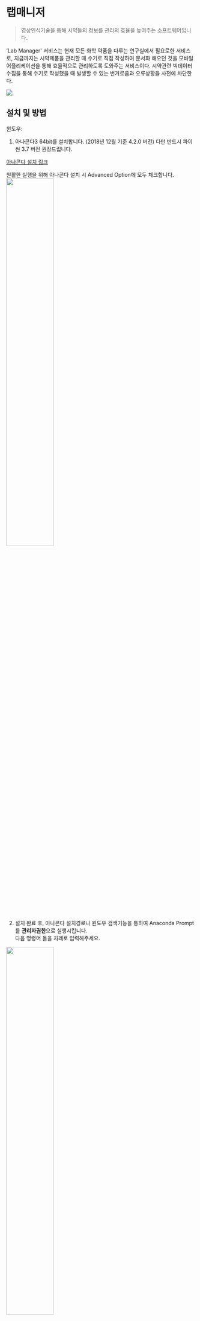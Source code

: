 # 랩매니저

> 영상인식기술을 통해 시약들의 정보를 관리의 효율을 높여주는 소프트웨어입니다.

‘Lab Manager' 서비스는 현재 모든 화학 약품을 다루는 연구실에서 필요로한 서비스로, 지금까지는 시약제품을 관리할 때 수기로 직접 작성하여 문서화 해오던 것을 모바일 어플리케이션을 통해 효율적으로 관리하도록 도와주는 서비스이다. 시약관련 빅데이터 수집을 통해 수기로 작성했을 때 발생할 수 있는 번거로움과 오류상황을 사전에 차단한다. 


![](https://user-images.githubusercontent.com/25981278/66251852-8fc67b80-e78f-11e9-83ff-b51df0828cc7.PNG)



## 설치 및 방법


윈도우:



1. 아나콘다3 64bit를 설치합니다. (2018년 12월 기준 4.2.0 버전) 다만 반드시 파이썬 3.7 버전 권장드립니다.

[아나콘다 설치 링크](https://www.anaconda.com/distribution/)

원활한 실행을 위해 아나콘다 설치 시 Advanced Option에 모두 체크합니다.
<img src="https://user-images.githubusercontent.com/25981278/66249865-1883ee00-e775-11e9-97f0-fdcfd283590f.png" width="50%"></img>


2. 설치 완료 후, 아나콘다 설치경로나 윈도우 검색기능을 통하여 Anaconda Prompt를 **관리자권한**으로 실행시킵니다. <br>다음 명령어 들을 차례로 입력해주세요.

<img src="https://user-images.githubusercontent.com/25981278/66249950-87ae1200-e776-11e9-909d-aef3aef050eb.png" width="50%"></img>

```sh

conda install -c menpo opencv // 이미지 처리를 위한 OpenCV라이브러리 설치

pip install stringdist // 문자열 유사도 측정 알고리즘 사용을 위한 라이브러리 설치

```

3. 다음은 대망의 광학문자인식을 위한 딥러닝 LSTM기반의 OCR 라이브러리 설치 입니다.

<img src="https://user-images.githubusercontent.com/25981278/66250770-d2815700-e781-11e9-8417-c69358c6ee77.png" width="50%"></img>

[Tesseract 설치링크](https://github.com/UB-Mannheim/tesseract/wiki)

4. 위 링크에서 Tesseract-ocr-w64-setup-v4.0.0.20181030.exe(2018년 12월 기준) 파일 다운후<br>설치 옵션에서 additional language 모두 선택하여 설치합니다.

5. 설치후, 파이썬과 Tesseract 연동을 위해 Pytesseract를 설치합니다.<br>***관리자권한***으로 실행된 Anaconda Prompt에서 다음 명령어를 입력해주세요
```sh

pip install pytesseract

```

6. 이제 실행을 위한 모든 준비를 마쳤습니다. 다음 사용 예제를 참고해주세요.


## 사용 예제


Anaconda Navigator를 실행 후 메인 화면에서 Notebook 실행합니다

<img src="https://user-images.githubusercontent.com/25981278/66249896-a52eac00-e775-11e9-9edd-152485234f81.png" width="50%"></img>

Text-Recognition 리포지토리를 원하는 경로에 내려받습니다. 그 후, 노트북에서 Test-Recognition-master 디렉터리로 이동합니다.

<img src="https://user-images.githubusercontent.com/25981278/66251642-61e03780-e78d-11e9-9eb1-4d8bc9aef595.png" width="50%"></img>
<br>
test.ipynb 파일을 실행합니다.
<br>
<img src="https://user-images.githubusercontent.com/25981278/66251782-c223a900-e78e-11e9-8e2c-79659e5df29a.png" width="50%"></img>
<br>
이미지 전처리 과정과 함께 위와 같이 뜬다면 성공입니다.

## 이미지 처리 과정 참고

<img src="https://user-images.githubusercontent.com/25981278/66192373-457bc680-e6cb-11e9-9221-46c128679a82.png" width="50%"></img>

## 프로그램 구조 참고

<img src="https://user-images.githubusercontent.com/25981278/66192375-457bc680-e6cb-11e9-98b6-f2c47c78010a.png" width="50%"></img>

## 정보



이준의  – wnsspdl@naver.com



<!-- Markdown link & img dfn's -->

[npm-image]: https://img.shields.io/npm/v/datadog-metrics.svg?style=flat-square

[npm-url]: https://npmjs.org/package/datadog-metrics

[npm-downloads]: https://img.shields.io/npm/dm/datadog-metrics.svg?style=flat-square

[travis-image]: https://img.shields.io/travis/dbader/node-datadog-metrics/master.svg?style=flat-square

[travis-url]: https://travis-ci.org/dbader/node-datadog-metrics

[wiki]: https://github.com/yourname/yourproject/wiki
